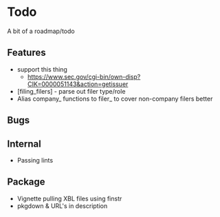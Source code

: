 # Todo

A bit of a roadmap/todo

## Features
 * support this thing
   - https://www.sec.gov/cgi-bin/own-disp?CIK=0000051143&action=getissuer
 * [filing_filers] - parse out filer type/role
 * Alias company\_ functions to filer\_ to cover non-company filers better

## Bugs

## Internal
 * Passing lints

## Package
 * Vignette pulling XBL files using finstr
 * pkgdown & URL's in description

